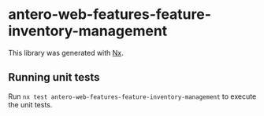 # antero-web-features-feature-inventory-management

This library was generated with [Nx](https://nx.dev).

## Running unit tests

Run `nx test antero-web-features-feature-inventory-management` to execute the unit tests.
